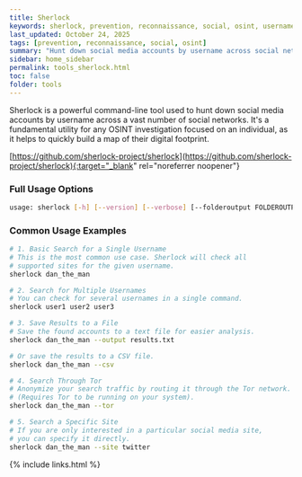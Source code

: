 ```yaml
---
title: Sherlock
keywords: sherlock, prevention, reconnaissance, social, osint, username
last_updated: October 24, 2025
tags: [prevention, reconnaissance, social, osint]
summary: "Hunt down social media accounts by username across social networks"
sidebar: home_sidebar
permalink: tools_sherlock.html
toc: false
folder: tools
---
```


Sherlock is a powerful command-line tool used to hunt down social media accounts by username across a vast number of social networks. It's a fundamental utility for any OSINT investigation focused on an individual, as it helps to quickly build a map of their digital footprint.

[https://github.com/sherlock-project/sherlock](https://github.com/sherlock-project/sherlock){:target="_blank" rel="noreferrer noopener"}

### Full Usage Options
````bash
usage: sherlock [-h] [--version] [--verbose] [--folderoutput FOLDEROUTPUT] [--output OUTPUT] [--tor] [--unique-tor] [--csv] [--xlsx] [--site SITE_NAME] [--proxy PROXY_URL] [--dump-response] [--json JSON_FILE] [--timeout TIMEOUT] [--print-all] [--print-found] [--no-color] [--browse] [--local] [--nsfw] USERNAMES [USERNAMES ...]
`````

### Common Usage Examples

````bash
# 1. Basic Search for a Single Username
# This is the most common use case. Sherlock will check all 
# supported sites for the given username.
sherlock dan_the_man

# 2. Search for Multiple Usernames
# You can check for several usernames in a single command.
sherlock user1 user2 user3

# 3. Save Results to a File
# Save the found accounts to a text file for easier analysis.
sherlock dan_the_man --output results.txt

# Or save the results to a CSV file.
sherlock dan_the_man --csv

# 4. Search Through Tor
# Anonymize your search traffic by routing it through the Tor network.
# (Requires Tor to be running on your system).
sherlock dan_the_man --tor

# 5. Search a Specific Site
# If you are only interested in a particular social media site, 
# you can specify it directly.
sherlock dan_the_man --site twitter
`````

{% include links.html %}

